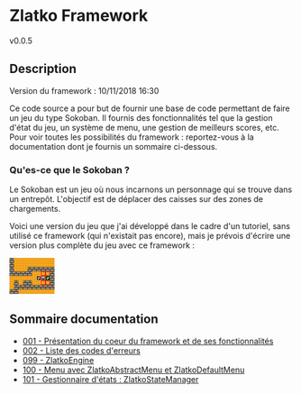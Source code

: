 
# Zlatko Framework

v0.0.5

## Description

Version du framework : 10/11/2018 16:30

Ce code source a pour but de fournir une base de code permettant de faire un jeu du type Sokoban. Il fournis des fonctionnalités tel que la gestion d'état du jeu, un système de menu, une gestion de meilleurs scores, etc. Pour voir toutes les possibilités du framework : reportez-vous à la documentation dont je fournis un sommaire ci-dessous.

### Qu'es-ce que le Sokoban ?

Le Sokoban est un jeu où nous incarnons un personnage qui se trouve dans un entrepôt. L'objectif est de déplacer des caisses sur des zones de chargements.

Voici une version du jeu que j'ai développé dans le cadre d'un tutoriel, sans utilisé ce framework (qui n'existait pas encore), mais je prévois d'écrire une version plus complète du jeu avec ce framework :

![Exemple Sokoban](documentation/Images/SOKOBAN.BMP)

## Sommaire documentation

* [001 - Présentation du coeur du framework et de ses fonctionnalités](documentation/001_coeur_fonctionnalites.MD)
* [002 - Liste des codes d'erreurs](documentation/002_erreurs.MD)
* [099 - ZlatkoEngine](documentation/099_zlatko_engine.MD)
* [100 - Menu avec ZlatkoAbstractMenu et ZlatkoDefaultMenu](documentation/100_menu.MD)
* [101 - Gestionnaire d'états : ZlatkoStateManager](documentation/101_gestionnaire_etats.MD)
